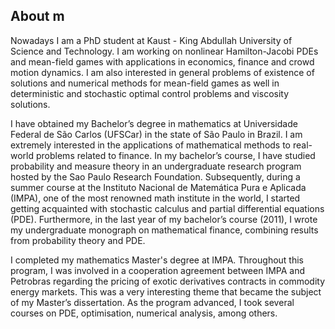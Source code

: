 ## About m


Nowadays I am a PhD student at Kaust - King Abdullah University of Science and Technology. I am working on nonlinear Hamilton-Jacobi PDEs and mean-field games with applications in economics, finance and crowd motion dynamics. I am also interested in general problems of existence of solutions and numerical methods for mean-field games as well in deterministic and stochastic optimal control problems and viscosity solutions.

I have obtained my Bachelor’s degree in mathematics at Universidade Federal de São Carlos (UFSCar) in the state of São Paulo in Brazil. I am extremely interested in the applications of mathematical methods to real-world problems related to finance. In my bachelor’s course, I have studied probability and measure theory in an undergraduate research program hosted by the Sao Paulo Research Foundation. Subsequently, during a summer course at the Instituto Nacional de Matemática Pura e Aplicada (IMPA), one of the most renowned math institute in the world, I started getting acquainted with stochastic calculus and partial differential equations (PDE). Furthermore, in the last year of my bachelor’s course (2011), I wrote my undergraduate monograph on mathematical finance, combining results from probability theory and PDE.

I completed my mathematics Master's degree at IMPA. Throughout this program, I was involved in a cooperation agreement between IMPA and Petrobras regarding the pricing of exotic derivatives contracts in commodity energy markets. This was a very interesting theme that became the subject of my Master’s dissertation. As the program advanced, I took several courses on PDE, optimisation, numerical analysis, among others.
